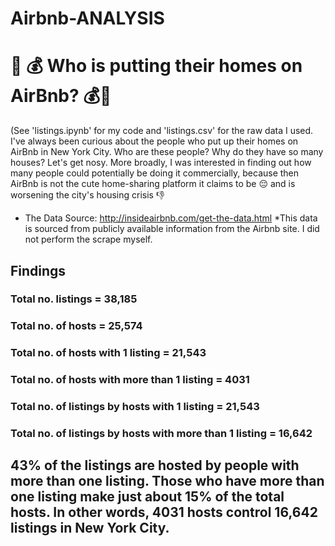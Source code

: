 # Airbnb-ANALYSIS
 
# 🏡 💰 Who is putting their homes on AirBnb? 💰🏡
(See 'listings.ipynb' for my code and 'listings.csv' for the raw data I used.  
I've always been curious about the people who put up their homes on AirBnb in New York City. Who are these people? Why do they have so many houses? Let's get nosy. More broadly, I was interested in finding out how many people could potentially be doing it commercially, because then AirBnb is not the cute home-sharing platform it claims to be 😔 and is worsening the city's housing crisis 👎  
* The Data Source: http://insideairbnb.com/get-the-data.html 
*This data is sourced from publicly available information from the Airbnb site. I did not perform the scrape myself. 

## Findings 
### Total no. listings = 38,185 
### Total no. of hosts = 25,574
### Total no. of hosts with 1 listing = 21,543 
### Total no. of hosts with more than 1 listing = 4031
### Total no. of listings by hosts with 1 listing = 21,543
### Total no. of listings by hosts with more than 1 listing = 16,642

## 43% of the listings are hosted by people with more than one listing. Those who have more than one listing make just about 15% of the total hosts. In other words, 4031 hosts control 16,642 listings in New York City.  
